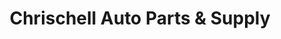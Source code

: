 ---
title: "Chrischell Auto Parts & Supply"
url: /quezon-city/chrischell-auto-parts-und-supply/
shop: Autoteile
---